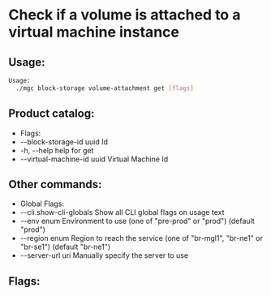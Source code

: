# Check if a volume is attached to a virtual machine instance

## Usage:
```bash
Usage:
  ./mgc block-storage volume-attachment get [flags]
```

## Product catalog:
- Flags:
- --block-storage-id uuid     Id
- -h, --help                      help for get
- --virtual-machine-id uuid   Virtual Machine Id

## Other commands:
- Global Flags:
- --cli.show-cli-globals   Show all CLI global flags on usage text
- --env enum               Environment to use (one of "pre-prod" or "prod") (default "prod")
- --region enum            Region to reach the service (one of "br-mgl1", "br-ne1" or "br-se1") (default "br-ne1")
- --server-url uri         Manually specify the server to use

## Flags:
```bash

```

